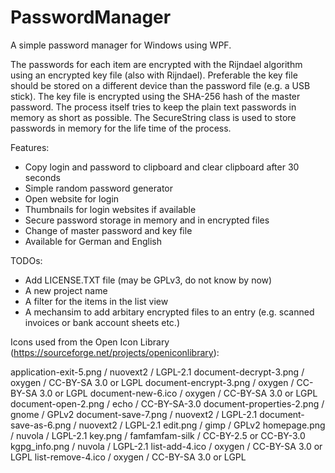 # PasswordManager

A simple password manager for Windows using WPF.

The passwords for each item are encrypted with the Rijndael algorithm using an encrypted key file (also with Rijndael).
Preferable the key file should be stored on a different device than the password file (e.g. a USB stick).
The key file is encrypted using the SHA-256 hash of the master password.
The process itself tries to keep the plain text passwords in memory as short as possible. The SecureString class is used to store passwords in memory for the life time of the process.

Features:

- Copy login and password to clipboard and clear clipboard after 30 seconds
- Simple random password generator
- Open website for login
- Thumbnails for login websites if available
- Secure password storage in memory and in encrypted files
- Change of master password and key file
- Available for German and English

TODOs:

- Add LICENSE.TXT file (may be GPLv3, do not know by now)
- A new project name
- A filter for the items in the list view
- A mechansim to add arbitary encrypted files to an entry (e.g. scanned invoices or bank account sheets etc.)

Icons used from the Open Icon Library (https://sourceforge.net/projects/openiconlibrary):

application-exit-5.png / nuovext2 / LGPL-2.1
document-decrypt-3.png / oxygen / CC-BY-SA 3.0 or LGPL
document-encrypt-3.png / oxygen / CC-BY-SA 3.0 or LGPL
document-new-6.ico / oxygen / CC-BY-SA 3.0 or LGPL
document-open-2.png / echo / CC-BY-SA-3.0
document-properties-2.png / gnome / GPLv2
document-save-7.png / nuovext2 / LGPL-2.1
document-save-as-6.png / nuovext2 / LGPL-2.1
edit.png / gimp / GPLv2
homepage.png / nuvola / LGPL-2.1
key.png / famfamfam-silk / CC-BY-2.5 or CC-BY-3.0
kgpg_info.png / nuvola / LGPL-2.1
list-add-4.ico / oxygen / CC-BY-SA 3.0 or LGPL
list-remove-4.ico / oxygen / CC-BY-SA 3.0 or LGPL


